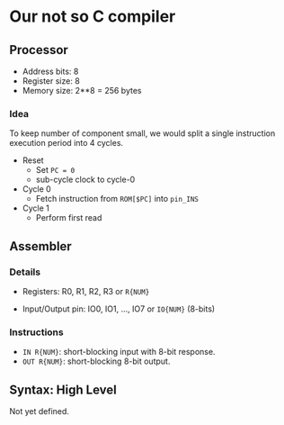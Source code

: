 # Our not so C compiler

## Processor

* Address bits: 8
* Register size: 8
* Memory size: 2**8 = 256 bytes

### Idea

To keep number of component small, we would split a single instruction execution period into 4 cycles.

* Reset
  * Set `PC = 0`
  * sub-cycle clock to cycle-0
* Cycle 0
  * Fetch instruction from `ROM[$PC]` into `pin_INS`
* Cycle 1
  * Perform first read

## Assembler

### Details

* Registers: R0, R1, R2, R3 or `R{NUM}`

* Input/Output pin: IO0, IO1, ..., IO7 or `IO{NUM}` (8-bits)

### Instructions

* `IN R{NUM}`: short-blocking input with 8-bit response.
* `OUT R{NUM}`: short-blocking 8-bit output.

## Syntax: High Level

Not yet defined.
